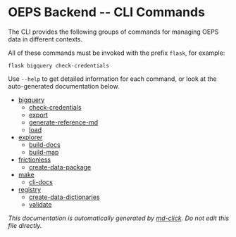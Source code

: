 # OEPS Backend -- CLI Commands

The CLI provides the following groups of commands for managing OEPS data in different contexts.

All of these commands must be invoked with the prefix `flask`, for example:

```
flask bigquery check-credentials
```

Use `--help` to get detailed information for each command, or look at the auto-generated documentation below.

- [bigquery](./bigquery.md)
  - [check-credentials](./bigquery-check-credentials.md)
  - [export](./bigquery-export.md)
  - [generate-reference-md](./bigquery-generate-reference-md.md)
  - [load](./bigquery-load.md)
- [explorer](./explorer.md)
  - [build-docs](./explorer-build-docs.md)
  - [build-map](./explorer-build-map.md)
- [frictionless](./frictionless.md)
  - [create-data-package](./frictionless-create-data-package.md)
- [make](./make.md)
  - [cli-docs](./make-cli-docs.md)
- [registry](./registry.md)
  - [create-data-dictionaries](./registry-create-data-dictionaries.md)
  - [validate](./registry-validate.md)

_This documentation is automatically generated by [md-click](https://github.com/RiveryIo/md-click). Do not edit this file directly._
